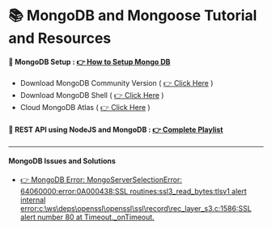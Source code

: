 # 📚 MongoDB and Mongoose Tutorial and Resources


#### 🔔 MongoDB Setup : [👉 How to Setup Mongo DB](https://youtu.be/uo3VHw8v_GE?si=OOmPct4ZD_iMNKq0)

- Download MongoDB Community Version ( [👉 Click Here](https://www.mongodb.com/try/download/community) )
- Download MongoDB Shell ( [👉 Click Here](https://www.mongodb.com/try/download/shell) )
- Cloud MongoDB Atlas ( [👉 Click Here](https://cloud.mongodb.com/v2#/org/65fd9fbfa0744761b52cafcd/) )

#### 🌱 REST API using NodeJS and MongoDB : [👉 Complete Playlist](https://youtube.com/playlist?list=PLdHg5T0SNpN3EoN3PEyCmPR42Ok_44OFT&si=5lAW2J6RDYipqv-D)


<hr>

#### MongoDB Issues and Solutions

- [👉 MongoDB Error: MongoServerSelectionError: 64060000:error:0A000438:SSL routines:ssl3_read_bytes:tlsv1 alert internal error:c:\ws\deps\openssl\openssl\ssl\record\rec_layer_s3.c:1586:SSL alert number 80 at Timeout._onTimeout.](https://www.reddit.com/r/mongodb/comments/16bcsb4/mongoserverselectionerror/)
